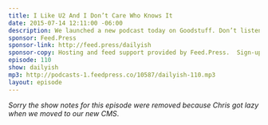 ```yaml
---
title: I Like U2 And I Don’t Care Who Knows It
date: 2015-07-14 12:11:00 -06:00
description: We launched a new podcast today on Goodstuff. Don’t listen to this - go listen to that!
sponsor: Feed.Press
sponsor-link: http://feed.press/dailyish
sponsor-copy: Hosting and feed support provided by Feed.Press.  Sign-up today and try FeedPress on a 14 day trial (no contracts or commitments). Use promo code "dailyish" during checkout to get 10% off your first year.
episode: 110
show: dailyish
mp3: http://podcasts-1.feedpress.co/10587/dailyish-110.mp3
layout: episode
---
```


<em>Sorry the show notes for this episode were removed because Chris got lazy when we moved to our new CMS</em>.
